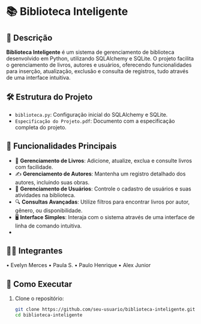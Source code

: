 # 📚 Biblioteca Inteligente

## 📝 Descrição
**Biblioteca Inteligente** é um sistema de gerenciamento de biblioteca desenvolvido em Python, utilizando SQLAlchemy e SQLite. O projeto facilita o gerenciamento de livros, autores e usuários, oferecendo funcionalidades para inserção, atualização, exclusão e consulta de registros, tudo através de uma interface intuitiva.

## 🛠️ Estrutura do Projeto
- `biblioteca.py`: Configuração inicial do SQLAlchemy e SQLite.
- `Especificação do Projeto.pdf`: Documento com a especificação completa do projeto.

## 🌟 Funcionalidades Principais
- 📖 **Gerenciamento de Livros**: Adicione, atualize, exclua e consulte livros com facilidade.
- ✍️ **Gerenciamento de Autores**: Mantenha um registro detalhado dos autores, incluindo suas obras.
- 👥 **Gerenciamento de Usuários**: Controle o cadastro de usuários e suas atividades na biblioteca.
- 🔍 **Consultas Avançadas**: Utilize filtros para encontrar livros por autor, gênero, ou disponibilidade.
- 🖥️ **Interface Simples**: Interaja com o sistema através de uma interface de linha de comando intuitiva.
- 
## 👨‍💻 Integrantes
• Evelyn Merces
• Paula S.
• Paulo Henrique
• Alex Junior 
## 🚀 Como Executar
1. Clone o repositório:
   ```bash
   git clone https://github.com/seu-usuario/biblioteca-inteligente.git
   cd biblioteca-inteligente
   ```
